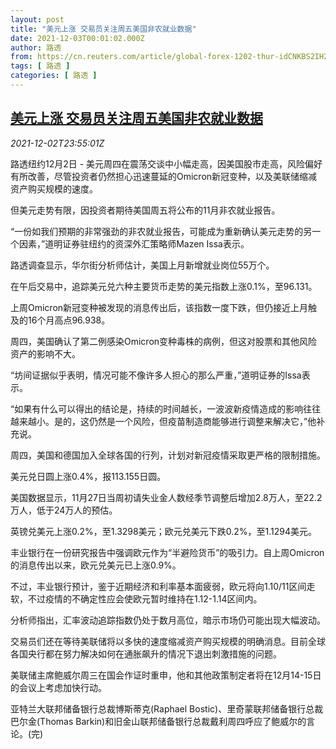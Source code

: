```yaml
---
layout: post
title: "美元上涨 交易员关注周五美国非农就业数据"
date: 2021-12-03T00:01:02.000Z
author: 路透
from: https://cn.reuters.com/article/global-forex-1202-thur-idCNKBS2IH2L0
tags: [ 路透 ]
categories: [ 路透 ]
---
```

<!--1638489662000-->
[美元上涨 交易员关注周五美国非农就业数据](https://cn.reuters.com/article/global-forex-1202-thur-idCNKBS2IH2L0)
------

<div>
<div><i>2021-12-02T23:55:01Z</i></div><p>路透纽约12月2日 - 美元周四在震荡交谈中小幅走高，因美国股市走高，风险偏好有所改善，尽管投资者仍然担心迅速蔓延的Omicron新冠变种，以及美联储缩减资产购买规模的速度。</p><p>但美元走势有限，因投资者期待美国周五将公布的11月非农就业报告。</p><p>“一份如我们预期的非常强劲的非农就业报告，可能成为重新确认美元走势的另一个因素，”道明证券驻纽约的资深外汇策略师Mazen Issa表示。</p><p>路透调查显示，华尔街分析师估计，美国上月新增就业岗位55万个。</p><p>在午后交易中，追踪美元兑六种主要货币走势的美元指数上涨0.1%，至96.131。</p><p>上周Omicron新冠变种被发现的消息传出后，该指数一度下跌，但仍接近上月触及的16个月高点96.938。</p><p>周四，美国确认了第二例感染Omicron变种毒株的病例，但这对股票和其他风险资产的影响不大。</p><p>“坊间证据似乎表明，情况可能不像许多人担心的那么严重，”道明证券的Issa表示。</p><p>“如果有什么可以得出的结论是，持续的时间越长，一波波新疫情造成的影响往往越来越小。是的，这仍然是一个风险，但疫苗制造商能够进行调整来解决它，”他补充说。</p><p>周四，美国和德国加入全球各国的行列，计划对新冠疫情采取更严格的限制措施。</p><p>美元兑日圆上涨0.4%，报113.155日圆。</p><p>美国数据显示，11月27日当周初请失业金人数经季节调整后增加2.8万人，至22.2万人，低于24万人的预估。</p><p>英镑兑美元上涨0.2%，至1.3298美元；欧元兑美元下跌0.2%，至1.1294美元。</p><p>丰业银行在一份研究报告中强调欧元作为“半避险货币”的吸引力。自上周Omicron的消息传出以来，欧元兑美元已上涨0.9%。</p><p>不过，丰业银行预计，鉴于近期经济和利率基本面疲弱，欧元将向1.10/11区间走软，不过疫情的不确定性应会使欧元暂时维持在1.12-1.14区间内。</p><p>分析师指出，汇率波动追踪指数仍处于数月高位，暗示市场仍可能出现大幅波动。</p><p>交易员们还在等待美联储将以多快的速度缩减资产购买规模的明确消息。目前全球各国央行都在努力解决如何在通胀飙升的情况下退出刺激措施的问题。</p><p>美联储主席鲍威尔周三在国会作证时重申，他和其他政策制定者将在12月14-15日的会议上考虑加快行动。</p><p>亚特兰大联邦储备银行总裁博斯蒂克(Raphael Bostic)、里奇蒙联邦储备银行总裁巴尔金(Thomas Barkin)和旧金山联邦储备银行总裁戴利周四呼应了鲍威尔的言论。(完)</p>
</div>
